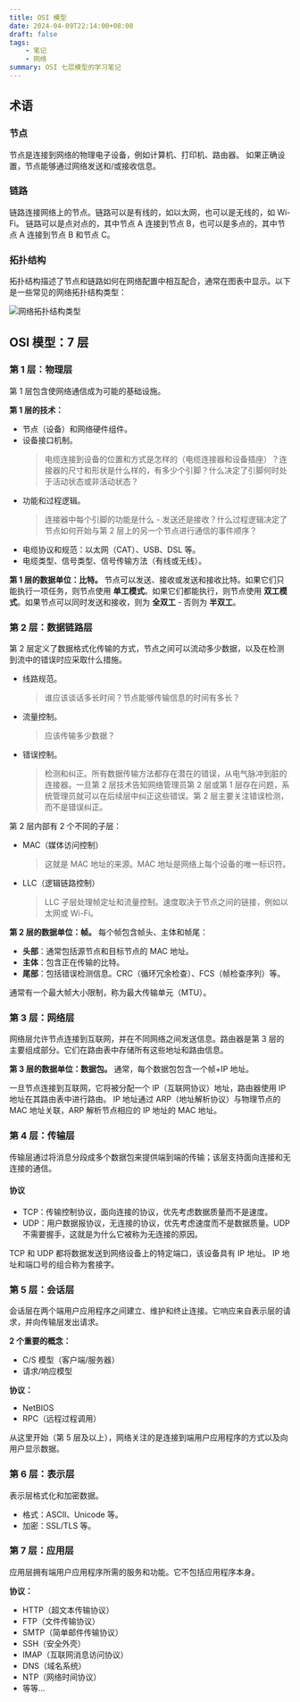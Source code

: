 ```yaml
---
title: OSI 模型
date: 2024-04-09T22:14:00+08:00
draft: false
tags:
    - 笔记
    - 网络
summary: OSI 七层模型的学习笔记
---
```


## 术语

### 节点

节点是连接到网络的物理电子设备，例如计算机、打印机、路由器。
如果正确设置，节点能够通过网络发送和/或接收信息。

### 链路

链路连接网络上的节点。链路可以是有线的，如以太网，也可以是无线的，如 Wi-Fi。
链路可以是点对点的，其中节点 A 连接到节点 B，也可以是多点的，其中节点 A 连接到节点 B 和节点 C。

### 拓扑结构

拓扑结构描述了节点和链路如何在网络配置中相互配合，通常在图表中显示。以下是一些常见的网络拓扑结构类型：

![网络拓扑结构类型](/img/network-topology-types.jpg)

## OSI 模型：7 层

### 第 1 层：物理层

第 1 层包含使网络通信成为可能的基础设施。

**第 1 层的技术：**

- 节点（设备）和网络硬件组件。
- 设备接口机制。
    > 电缆连接到设备的位置和方式是怎样的（电缆连接器和设备插座）？连接器的尺寸和形状是什么样的，有多少个引脚？什么决定了引脚何时处于活动状态或非活动状态？
- 功能和过程逻辑。
    > 连接器中每个引脚的功能是什么 - 发送还是接收？什么过程逻辑决定了节点如何开始与第 2 层上的另一个节点进行通信的事件顺序？
- 电缆协议和规范：以太网（CAT）、USB、DSL 等。
- 电缆类型、信号类型、信号传输方法（有线或无线）。

**第 1 层的数据单位：比特。** 节点可以发送、接收或发送和接收比特。如果它们只能执行一项任务，则节点使用 **单工模式**。如果它们都能执行，则节点使用 **双工模式**。如果节点可以同时发送和接收，则为 **全双工** - 否则为 **半双工**。

### 第 2 层：数据链路层

第 2 层定义了数据格式化传输的方式，节点之间可以流动多少数据，以及在检测到流中的错误时应采取什么措施。

- 线路规范。
    > 谁应该谈话多长时间？节点能够传输信息的时间有多长？
- 流量控制。
    > 应该传输多少数据？
- 错误控制。
    > 检测和纠正。所有数据传输方法都存在潜在的错误，从电气脉冲到脏的连接器。一旦第 2 层技术告知网络管理员第 2 层或第 1 层存在问题，系统管理员就可以在后续层中纠正这些错误。第 2 层主要关注错误检测，而不是错误纠正。

第 2 层内部有 2 个不同的子层：

- MAC（媒体访问控制）
    > 这就是 MAC 地址的来源。MAC 地址是网络上每个设备的唯一标识符。
- LLC（逻辑链路控制）
    > LLC 子层处理帧定址和流量控制。速度取决于节点之间的链接，例如以太网或 Wi-Fi。

**第 2 层的数据单位：帧。** 每个帧包含帧头、主体和帧尾：

- **头部**：通常包括源节点和目标节点的 MAC 地址。
- **主体**：包含正在传输的比特。
- **尾部**：包括错误检测信息。CRC（循环冗余检查）、FCS（帧检查序列）等。

通常有一个最大帧大小限制，称为最大传输单元（MTU）。

### 第 3 层：网络层

网络层允许节点连接到互联网，并在不同网络之间发送信息。路由器是第 3 层的主要组成部分。它们在路由表中存储所有这些地址和路由信息。

**第 3 层的数据单位：数据包。** 通常，每个数据包包含一个帧+IP 地址。

一旦节点连接到互联网，它将被分配一个 IP（互联网协议）地址，路由器使用 IP 地址在其路由表中进行路由。
IP 地址通过 ARP（地址解析协议）与物理节点的 MAC 地址关联，ARP 解析节点相应的 IP 地址的 MAC 地址。

### 第 4 层：传输层

传输层通过将消息分段成多个数据包来提供端到端的传输；该层支持面向连接和无连接的通信。

#### 协议

- TCP：传输控制协议，面向连接的协议，优先考虑数据质量而不是速度。
- UDP：用户数据报协议，无连接的协议，优先考虑速度而不是数据质量。UDP 不需要握手，这就是为什么它被称为无连接的原因。

TCP 和 UDP 都将数据发送到网络设备上的特定端口，该设备具有 IP 地址。
IP 地址和端口号的组合称为套接字。

### 第 5 层：会话层

会话层在两个端用户应用程序之间建立、维护和终止连接。它响应来自表示层的请求，并向传输层发出请求。

**2 个重要的概念：**

- C/S 模型（客户端/服务器）
- 请求/响应模型

**协议：**

- NetBIOS
- RPC（远程过程调用）

从这里开始（第 5 层及以上），网络关注的是连接到端用户应用程序的方式以及向用户显示数据。

### 第 6 层：表示层

表示层格式化和加密数据。

- 格式：ASCII、Unicode 等。
- 加密：SSL/TLS 等。

### 第 7 层：应用层

应用层拥有端用户应用程序所需的服务和功能。它不包括应用程序本身。

**协议：**

- HTTP（超文本传输协议）
- FTP（文件传输协议）
- SMTP（简单邮件传输协议）
- SSH（安全外壳）
- IMAP（互联网消息访问协议）
- DNS（域名系统）
- NTP（网络时间协议）
- 等等...
